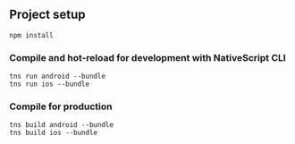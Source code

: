 

## Project setup
```
npm install
```

### Compile and hot-reload for development with NativeScript CLI
```
tns run android --bundle
tns run ios --bundle
```

### Compile for production
```
tns build android --bundle
tns build ios --bundle
```
